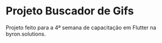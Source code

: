 # Projeto Buscador de Gifs

Projeto feito para a 4ª semana de capacitação em Flutter na byron.solutions.
